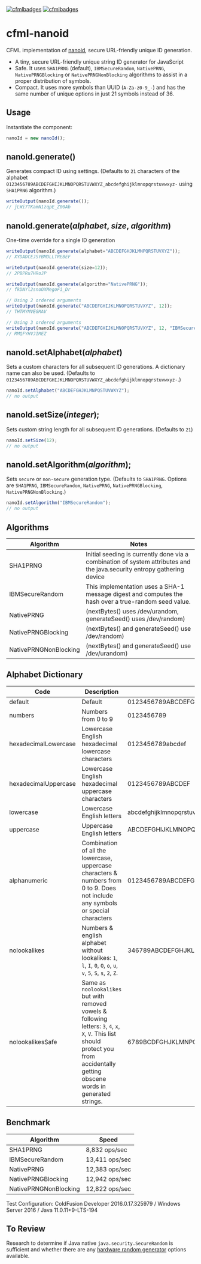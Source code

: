  [![cfmlbadges](https://cfmlbadges.monkehworks.com/images/badges/compatibility-coldfusion-2016.svg)](https://cfmlbadges.monkehworks.com) [![cfmlbadges](https://cfmlbadges.monkehworks.com/images/badges/modernize-or-die.svg)](https://cfmlbadges.monkehworks.com)

# cfml-nanoid
CFML implementation of [nanoid](https://github.com/ai/nanoid), secure URL-friendly unique ID generation.

- A tiny, secure URL-friendly unique string ID generator for JavaScript
- Safe. It uses `SHA1PRNG` (default), `IBMSecureRandom`, `NativePRNG`, `NativePRNGBlocking` or `NativePRNGNonBlocking` algorithms to assist in a proper distribution of symbols.
- Compact. It uses more symbols than UUID (`A-Za-z0-9_-`) and has the same number of unique options in just 21 symbols instead of 36.

## Usage

Instantiate the component:

```js
nanoId = new nanoId();
```

## nanoId.generate()

Generates compact ID using settings.  (Defaults to `21` characters of the alphabet `0123456789ABCDEFGHIJKLMNOPQRSTUVWXYZ_abcdefghijklmnopqrstuvwxyz-` using `SHA1PRNG` algorithm.)

```js
writeOutput(nanoId.generate());
// jLWi7TKamN1zqpE_Z00Ab
```

## nanoId.generate(_alphabet_, _size_, _algorithm_)
One-time override for a single ID generation
```js
writeOutput(nanoId.generate(alphabet="ABCDEFGHJKLMNPQRSTUVXYZ"));
// XYDADCEJSYBMDLLTREBEF

writeOutput(nanoId.generate(size=12));
// 2PBPRu7HRoJP

writeOutput(nanoId.generate(algorithm="NativePRNG"));
// fkDNYl2snoOXMegoFi_Dr

// Using 2 ordered arguments
writeOutput(nanoId.generate("ABCDEFGHIJKLMNOPQRSTUVXYZ", 12));
// THTMYMVEGMAV

// Using 3 ordered arguments
writeOutput(nanoId.generate("ABCDEFGHIJKLMNOPQRSTUVXYZ", 12, "IBMSecureRandom"));
// RMQFYHVJIMEZ

```

## nanoId.setAlphabet(_alphabet_)

Sets a custom characters for all subsequent ID generations. A dictionary name can also be used. (Defaults to `0123456789ABCDEFGHIJKLMNOPQRSTUVWXYZ_abcdefghijklmnopqrstuvwxyz-`.)
```js
nanoId.setAlphabet("ABCDEFGHJKLMNPQSTUVWXYZ");
// no output
```

## nanoId.setSize(_integer_);

Sets custom string length for all subsequent ID generations. (Defaults to `21`)
```js
nanoId.setSize(12);
// no output
```

## nanoId.setAlgorithm(_algorithm_);

Sets `secure` or `non-secure` generation type.  (Defaults to `SHA1PRNG`. Options are `SHA1PRNG`, `IBMSecureRandom`, `NativePRNG`, `NativePRNGBlocking`, `NativePRNGNonBlocking`.)
```js
nanoId.setAlgorithm("IBMSecureRandom");
// no output
```

## Algorithms

Algorithm | Notes
--- | ---
SHA1PRNG | Initial seeding is currently done via a combination of system attributes and the java.security entropy gathering device
IBMSecureRandom | This implementation uses a SHA-1 message digest and computes the hash over a true-random seed value.
NativePRNG | (nextBytes() uses /dev/urandom, generateSeed() uses /dev/random)
NativePRNGBlocking | (nextBytes() and generateSeed() use /dev/random)
NativePRNGNonBlocking | (nextBytes() and generateSeed() use /dev/urandom)


## Alphabet Dictionary

Code | Description | Characters
--- | --- | ---
default | Default | 0123456789ABCDEFGHIJKLMNOPQRSTUVWXYZ_abcdefghijklmnopqrstuvwxyz-
numbers | Numbers from 0 to 9 | 0123456789
hexadecimalLowercase | Lowercase English hexadecimal lowercase characters | 0123456789abcdef
hexadecimalUppercase | Lowercase English hexadecimal uppercase characters | 0123456789ABCDEF
lowercase | Lowercase English letters | abcdefghijklmnopqrstuvwxyz
uppercase | Uppercase English letters | ABCDEFGHIJKLMNOPQRSTUVWXYZ
alphanumeric | Combination of all the lowercase, uppercase characters & numbers from 0 to 9. Does not include any symbols or special characters | 0123456789ABCDEFGHIJKLMNOPQRSTUVWXYZabcdefghijklmnopqrstuvwxyz
nolookalikes | Numbers & english alphabet without lookalikes: `1`, `l`, `I`, `0`, `O`, `o`, `u`, `v`, `5`, `S`, `s`, `2`, `Z`. | 346789ABCDEFGHJKLMNPQRTUVWXYabcdefghijkmnpqrtwxyz
nolookalikesSafe | Same as `noolookalikes` but with removed vowels & following letters: `3`, `4`, `x`, `X`, `V`. This list should protect you from accidentally getting obscene words in generated strings. | 6789BCDFGHJKLMNPQRTWbcdfghjkmnpqrtwz

## Benchmark

Algorithm | Speed
--- | ---
SHA1PRNG | 8,832 ops/sec
IBMSecureRandom | 13,411 ops/sec
NativePRNG | 12,383 ops/sec
NativePRNGBlocking | 12,942 ops/sec
NativePRNGNonBlocking | 12,822 ops/sec

Test Configuration: ColdFusion Developer 2016.0.17.325979 / Windows Server 2016 / Java 11.0.11+9-LTS-194

## To Review

Research to determine if Java native `java.security.SecureRandom` is sufficient and whether there are any [hardware random generator](https://github.com/ai/nanoid/issues/311#issuecomment-951434986) options available.
